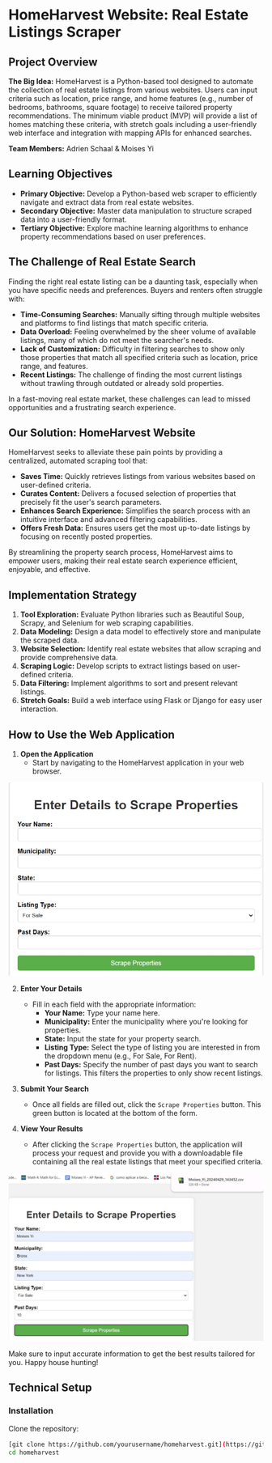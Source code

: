 # HomeHarvest Website: Real Estate Listings Scraper

## Project Overview

**The Big Idea:** HomeHarvest is a Python-based tool designed to automate the collection of real estate listings from various websites. Users can input criteria such as location, price range, and home features (e.g., number of bedrooms, bathrooms, square footage) to receive tailored property recommendations. The minimum viable product (MVP) will provide a list of homes matching these criteria, with stretch goals including a user-friendly web interface and integration with mapping APIs for enhanced searches.

**Team Members:** Adrien Schaal & Moises Yi

## Learning Objectives

- **Primary Objective:** Develop a Python-based web scraper to efficiently navigate and extract data from real estate websites.
- **Secondary Objective:** Master data manipulation to structure scraped data into a user-friendly format.
- **Tertiary Objective:** Explore machine learning algorithms to enhance property recommendations based on user preferences.

## The Challenge of Real Estate Search

Finding the right real estate listing can be a daunting task, especially when you have specific needs and preferences. Buyers and renters often struggle with:

- **Time-Consuming Searches:** Manually sifting through multiple websites and platforms to find listings that match specific criteria.
- **Data Overload:** Feeling overwhelmed by the sheer volume of available listings, many of which do not meet the searcher's needs.
- **Lack of Customization:** Difficulty in filtering searches to show only those properties that match all specified criteria such as location, price range, and features.
- **Recent Listings:** The challenge of finding the most current listings without trawling through outdated or already sold properties.

In a fast-moving real estate market, these challenges can lead to missed opportunities and a frustrating search experience.

## Our Solution: HomeHarvest Website

HomeHarvest seeks to alleviate these pain points by providing a centralized, automated scraping tool that:

- **Saves Time:** Quickly retrieves listings from various websites based on user-defined criteria.
- **Curates Content:** Delivers a focused selection of properties that precisely fit the user's search parameters.
- **Enhances Search Experience:** Simplifies the search process with an intuitive interface and advanced filtering capabilities.
- **Offers Fresh Data:** Ensures users get the most up-to-date listings by focusing on recently posted properties.

By streamlining the property search process, HomeHarvest aims to empower users, making their real estate search experience efficient, enjoyable, and effective.


## Implementation Strategy

1. **Tool Exploration:** Evaluate Python libraries such as Beautiful Soup, Scrapy, and Selenium for web scraping capabilities.
2. **Data Modeling:** Design a data model to effectively store and manipulate the scraped data.
3. **Website Selection:** Identify real estate websites that allow scraping and provide comprehensive data.
4. **Scraping Logic:** Develop scripts to extract listings based on user-defined criteria.
5. **Data Filtering:** Implement algorithms to sort and present relevant listings.
6. **Stretch Goals:** Build a web interface using Flask or Django for easy user interaction.

## How to Use the Web Application

1. **Open the Application**
   - Start by navigating to the HomeHarvest application in your web browser.
     
![Web Solution Interface](https://raw.githubusercontent.com/myi2/oim3640/main/helloflask/Final_Project_Website/Web_Solution.jpg "Enter Details to Scrape Properties")

2. **Enter Your Details**
   - Fill in each field with the appropriate information:
     - **Your Name:** Type your name here.
     - **Municipality:** Enter the municipality where you're looking for properties.
     - **State:** Input the state for your property search.
     - **Listing Type:** Select the type of listing you are interested in from the dropdown menu (e.g., For Sale, For Rent).
     - **Past Days:** Specify the number of past days you want to search for listings. This filters the properties to only show recent listings.

3. **Submit Your Search**
   - Once all fields are filled out, click the `Scrape Properties` button. This green button is located at the bottom of the form.

4. **View Your Results**
   - After clicking the `Scrape Properties` button, the application will process your request and provide you with a downloadable file containing all the real estate listings that meet your specified criteria.

![Web Solution Interface](https://raw.githubusercontent.com/myi2/oim3640/main/helloflask/Final_Project_Website/Web_Solution_&_download.jpg "Enter Details to Scrape Properties")

Make sure to input accurate information to get the best results tailored for you. Happy house hunting!
## Technical Setup

### Installation

Clone the repository:

```bash
[git clone https://github.com/yourusername/homeharvest.git](https://github.com/myi2/oim3640/blob/main/helloflask/Final_Project_Website/App_3.py)
cd homeharvest
